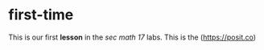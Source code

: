 # first-time
This is our first **lesson** in the *sec math 17* labs. 
This is the (https://posit.co)
